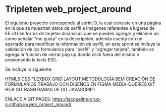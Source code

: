 # Tripleten web_project_around

El siguiente proyecto corresponde al sprint 9, la cual consiste en una página en la que se muestran datos de perfil e imagenes referentes a lugares de EE.UU en forma de tarjetas dinámicas que se pueden agregar y eliminar así como señalar "me gusta" en la descripción, además cuenta con un apartado para modificar la información de perfil, en este sprint se incluye la validación de los formularios para "perfil" y "agregar tarjeta", también se agrega la función de cerrar pop up dando click fuera del mismo o presionando la tecla ESC.

Se incluye lo siguiente:

HTML5
CSS
FLEXBOX
GRID LAYOUT
METODOLOGÍA BEM
CREACIÓN DE FORMULARIOS
TRABAJO CON DISEÑOS EN FIGMA 
MEDIA-QUERIES
GIT HUB
GIT BASH
RAMAS DE GIT 
JAVASCRIPT

ENLACE A GIT PAGES:
https://jacqueline-cruz-o.github.io/web_project_around/
